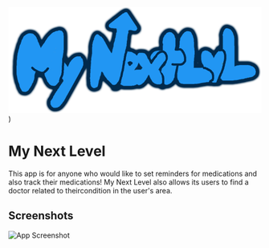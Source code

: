 
![Logo](https://github.com/Ethan-Staggs/My-Next-Level/blob/master/app/src/main/res/drawable/mynextlvldrawingcashmere.png?raw=true))


# My Next Level

This app is for anyone who would like to set reminders for medications and also track their 
medications! My Next Level also allows its users to find a doctor related to theircondition
in the user's area.


## Screenshots

![App Screenshot](https://github.com/Ethan-Staggs/My-Next-Level/blob/master/app/src/main/res/drawable/sc1.jpg=450x300)

